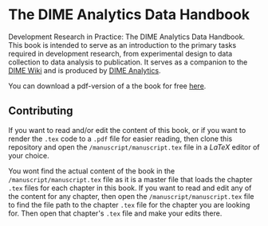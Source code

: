 # The DIME Analytics Data Handbook

Development Research in Practice: The DIME Analytics Data Handbook.
This book is intended to serve as an introduction to the primary tasks
required in development research, from experimental design
to data collection to data analysis to publication.
It serves as a companion to the [DIME Wiki](https://dimewiki.worldbank.org)
and is produced by [DIME Analytics](https://www.worldbank.org/en/research/dime/data-and-analytics).

You can download a pdf-version of a the book for free [here](https://worldbank.github.com/dime-data-handbook).

## Contributing

If you want to read and/or edit the content of this book, 
or if you want to render the `.tex` code to a `.pdf` file for easier reading, 
then clone this repository and open the `/manuscript/manuscript.tex` file in a _LaTeX_ editor of your choice.

You wont find the actual content of the book in the `/manuscript/manuscript.tex` file 
as it is a master file that loads the chapter `.tex` files for each chapter in this book. 
If you want to read and edit any of the content for any chapter, 
then open the `/manuscript/manuscript.tex` file 
to find the file path to the chapter `.tex` file for the chapter you are looking for. 
Then open that chapter's `.tex` file and make your edits there.
